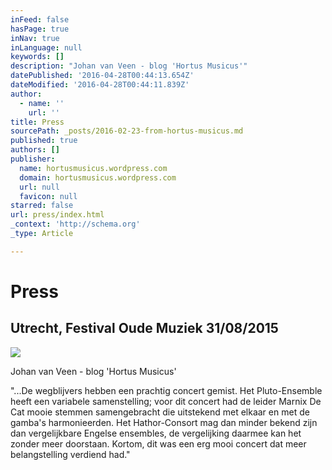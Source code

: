 ```yaml
---
inFeed: false
hasPage: true
inNav: true
inLanguage: null
keywords: []
description: "Johan van Veen - blog 'Hortus Musicus'"
datePublished: '2016-04-28T00:44:13.654Z'
dateModified: '2016-04-28T00:44:11.839Z'
author:
  - name: ''
    url: ''
title: Press
sourcePath: _posts/2016-02-23-from-hortus-musicus.md
published: true
authors: []
publisher:
  name: hortusmusicus.wordpress.com
  domain: hortusmusicus.wordpress.com
  url: null
  favicon: null
starred: false
url: press/index.html
_context: 'http://schema.org'
_type: Article

---
```

# Press

## Utrecht, Festival Oude Muziek 31/08/2015
![](https://s3-us-west-2.amazonaws.com/the-grid-img/p/18c8de48c8f2dd872f9b7623dade702a52a7173b.jpg)

Johan van Veen - blog 'Hortus Musicus'

"...De wegblijvers hebben een prachtig concert gemist. Het Pluto-Ensemble heeft een variabele samenstelling; voor dit concert had de leider Marnix De Cat mooie stemmen samengebracht die uitstekend met elkaar en met de gamba's harmonieerden. Het Hathor-Consort mag dan minder bekend zijn dan vergelijkbare Engelse ensembles, de vergelijking daarmee kan het zonder meer doorstaan. Kortom, dit was een erg mooi concert dat meer belangstelling verdiend had."